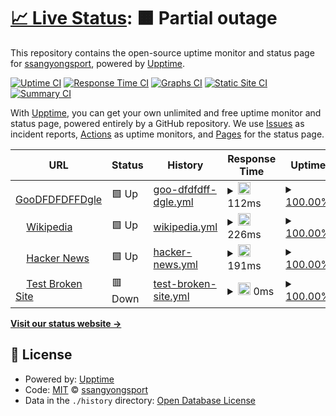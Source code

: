 # [📈 Live Status](https://demo.upptime.js.org): <!--live status--> **🟧 Partial outage**

This repository contains the open-source uptime monitor and status page for [ssangyongsport](ssangyongsports.ddns.net), powered by [Upptime](https://github.com/upptime/upptime).

[![Uptime CI](https://github.com/ssangyongsport/upptime-1/workflows/Uptime%20CI/badge.svg)](https://github.com/ssangyongsport/upptime-1/actions?query=workflow%3A%22Uptime+CI%22)
[![Response Time CI](https://github.com/ssangyongsport/upptime-1/workflows/Response%20Time%20CI/badge.svg)](https://github.com/ssangyongsport/upptime-1/actions?query=workflow%3A%22Response+Time+CI%22)
[![Graphs CI](https://github.com/ssangyongsport/upptime-1/workflows/Graphs%20CI/badge.svg)](https://github.com/ssangyongsport/upptime-1/actions?query=workflow%3A%22Graphs+CI%22)
[![Static Site CI](https://github.com/ssangyongsport/upptime-1/workflows/Static%20Site%20CI/badge.svg)](https://github.com/ssangyongsport/upptime-1/actions?query=workflow%3A%22Static+Site+CI%22)
[![Summary CI](https://github.com/ssangyongsport/upptime-1/workflows/Summary%20CI/badge.svg)](https://github.com/ssangyongsport/upptime-1/actions?query=workflow%3A%22Summary+CI%22)

With [Upptime](https://upptime.js.org), you can get your own unlimited and free uptime monitor and status page, powered entirely by a GitHub repository. We use [Issues](https://github.com/ssangyongsport/upptime-1/issues) as incident reports, [Actions](https://github.com/ssangyongsport/upptime-1/actions) as uptime monitors, and [Pages](https://demo.upptime.js.org) for the status page.

<!--start: status pages-->
<!-- This summary is generated by Upptime (https://github.com/upptime/upptime) -->
<!-- Do not edit this manually, your changes will be overwritten -->
<!-- prettier-ignore -->
| URL | Status | History | Response Time | Uptime |
| --- | ------ | ------- | ------------- | ------ |
| <img alt="" src="https://favicons.githubusercontent.com/www.google.com" height="13"> [GooDFDFDFFDgle](https://www.google.com) | 🟩 Up | [goo-dfdfdff-dgle.yml](https://github.com/ssangyongsport/upptime-1/commits/HEAD/history/goo-dfdfdff-dgle.yml) | <details><summary><img alt="Response time graph" src="./graphs/goo-dfdfdff-dgle/response-time-week.png" height="20"> 112ms</summary><br><a href="https://demo.upptime.js.org/history/goo-dfdfdff-dgle"><img alt="Response time 112" src="https://img.shields.io/endpoint?url=https%3A%2F%2Fraw.githubusercontent.com%2Fssangyongsport%2Fupptime-1%2FHEAD%2Fapi%2Fgoo-dfdfdff-dgle%2Fresponse-time.json"></a><br><a href="https://demo.upptime.js.org/history/goo-dfdfdff-dgle"><img alt="24-hour response time 112" src="https://img.shields.io/endpoint?url=https%3A%2F%2Fraw.githubusercontent.com%2Fssangyongsport%2Fupptime-1%2FHEAD%2Fapi%2Fgoo-dfdfdff-dgle%2Fresponse-time-day.json"></a><br><a href="https://demo.upptime.js.org/history/goo-dfdfdff-dgle"><img alt="7-day response time 112" src="https://img.shields.io/endpoint?url=https%3A%2F%2Fraw.githubusercontent.com%2Fssangyongsport%2Fupptime-1%2FHEAD%2Fapi%2Fgoo-dfdfdff-dgle%2Fresponse-time-week.json"></a><br><a href="https://demo.upptime.js.org/history/goo-dfdfdff-dgle"><img alt="30-day response time 112" src="https://img.shields.io/endpoint?url=https%3A%2F%2Fraw.githubusercontent.com%2Fssangyongsport%2Fupptime-1%2FHEAD%2Fapi%2Fgoo-dfdfdff-dgle%2Fresponse-time-month.json"></a><br><a href="https://demo.upptime.js.org/history/goo-dfdfdff-dgle"><img alt="1-year response time 112" src="https://img.shields.io/endpoint?url=https%3A%2F%2Fraw.githubusercontent.com%2Fssangyongsport%2Fupptime-1%2FHEAD%2Fapi%2Fgoo-dfdfdff-dgle%2Fresponse-time-year.json"></a></details> | <details><summary><a href="https://demo.upptime.js.org/history/goo-dfdfdff-dgle">100.00%</a></summary><a href="https://demo.upptime.js.org/history/goo-dfdfdff-dgle"><img alt="All-time uptime 100.00%" src="https://img.shields.io/endpoint?url=https%3A%2F%2Fraw.githubusercontent.com%2Fssangyongsport%2Fupptime-1%2FHEAD%2Fapi%2Fgoo-dfdfdff-dgle%2Fuptime.json"></a><br><a href="https://demo.upptime.js.org/history/goo-dfdfdff-dgle"><img alt="24-hour uptime 100.00%" src="https://img.shields.io/endpoint?url=https%3A%2F%2Fraw.githubusercontent.com%2Fssangyongsport%2Fupptime-1%2FHEAD%2Fapi%2Fgoo-dfdfdff-dgle%2Fuptime-day.json"></a><br><a href="https://demo.upptime.js.org/history/goo-dfdfdff-dgle"><img alt="7-day uptime 100.00%" src="https://img.shields.io/endpoint?url=https%3A%2F%2Fraw.githubusercontent.com%2Fssangyongsport%2Fupptime-1%2FHEAD%2Fapi%2Fgoo-dfdfdff-dgle%2Fuptime-week.json"></a><br><a href="https://demo.upptime.js.org/history/goo-dfdfdff-dgle"><img alt="30-day uptime 100.00%" src="https://img.shields.io/endpoint?url=https%3A%2F%2Fraw.githubusercontent.com%2Fssangyongsport%2Fupptime-1%2FHEAD%2Fapi%2Fgoo-dfdfdff-dgle%2Fuptime-month.json"></a><br><a href="https://demo.upptime.js.org/history/goo-dfdfdff-dgle"><img alt="1-year uptime 100.00%" src="https://img.shields.io/endpoint?url=https%3A%2F%2Fraw.githubusercontent.com%2Fssangyongsport%2Fupptime-1%2FHEAD%2Fapi%2Fgoo-dfdfdff-dgle%2Fuptime-year.json"></a></details>
| <img alt="" src="https://favicons.githubusercontent.com/en.wikipedia.org" height="13"> [Wikipedia](https://en.wikipedia.org) | 🟩 Up | [wikipedia.yml](https://github.com/ssangyongsport/upptime-1/commits/HEAD/history/wikipedia.yml) | <details><summary><img alt="Response time graph" src="./graphs/wikipedia/response-time-week.png" height="20"> 226ms</summary><br><a href="https://demo.upptime.js.org/history/wikipedia"><img alt="Response time 224" src="https://img.shields.io/endpoint?url=https%3A%2F%2Fraw.githubusercontent.com%2Fssangyongsport%2Fupptime-1%2FHEAD%2Fapi%2Fwikipedia%2Fresponse-time.json"></a><br><a href="https://demo.upptime.js.org/history/wikipedia"><img alt="24-hour response time 273" src="https://img.shields.io/endpoint?url=https%3A%2F%2Fraw.githubusercontent.com%2Fssangyongsport%2Fupptime-1%2FHEAD%2Fapi%2Fwikipedia%2Fresponse-time-day.json"></a><br><a href="https://demo.upptime.js.org/history/wikipedia"><img alt="7-day response time 226" src="https://img.shields.io/endpoint?url=https%3A%2F%2Fraw.githubusercontent.com%2Fssangyongsport%2Fupptime-1%2FHEAD%2Fapi%2Fwikipedia%2Fresponse-time-week.json"></a><br><a href="https://demo.upptime.js.org/history/wikipedia"><img alt="30-day response time 202" src="https://img.shields.io/endpoint?url=https%3A%2F%2Fraw.githubusercontent.com%2Fssangyongsport%2Fupptime-1%2FHEAD%2Fapi%2Fwikipedia%2Fresponse-time-month.json"></a><br><a href="https://demo.upptime.js.org/history/wikipedia"><img alt="1-year response time 243" src="https://img.shields.io/endpoint?url=https%3A%2F%2Fraw.githubusercontent.com%2Fssangyongsport%2Fupptime-1%2FHEAD%2Fapi%2Fwikipedia%2Fresponse-time-year.json"></a></details> | <details><summary><a href="https://demo.upptime.js.org/history/wikipedia">100.00%</a></summary><a href="https://demo.upptime.js.org/history/wikipedia"><img alt="All-time uptime 100.00%" src="https://img.shields.io/endpoint?url=https%3A%2F%2Fraw.githubusercontent.com%2Fssangyongsport%2Fupptime-1%2FHEAD%2Fapi%2Fwikipedia%2Fuptime.json"></a><br><a href="https://demo.upptime.js.org/history/wikipedia"><img alt="24-hour uptime 100.00%" src="https://img.shields.io/endpoint?url=https%3A%2F%2Fraw.githubusercontent.com%2Fssangyongsport%2Fupptime-1%2FHEAD%2Fapi%2Fwikipedia%2Fuptime-day.json"></a><br><a href="https://demo.upptime.js.org/history/wikipedia"><img alt="7-day uptime 100.00%" src="https://img.shields.io/endpoint?url=https%3A%2F%2Fraw.githubusercontent.com%2Fssangyongsport%2Fupptime-1%2FHEAD%2Fapi%2Fwikipedia%2Fuptime-week.json"></a><br><a href="https://demo.upptime.js.org/history/wikipedia"><img alt="30-day uptime 100.00%" src="https://img.shields.io/endpoint?url=https%3A%2F%2Fraw.githubusercontent.com%2Fssangyongsport%2Fupptime-1%2FHEAD%2Fapi%2Fwikipedia%2Fuptime-month.json"></a><br><a href="https://demo.upptime.js.org/history/wikipedia"><img alt="1-year uptime 100.00%" src="https://img.shields.io/endpoint?url=https%3A%2F%2Fraw.githubusercontent.com%2Fssangyongsport%2Fupptime-1%2FHEAD%2Fapi%2Fwikipedia%2Fuptime-year.json"></a></details>
| <img alt="" src="https://favicons.githubusercontent.com/news.ycombinator.com" height="13"> [Hacker News](https://news.ycombinator.com) | 🟩 Up | [hacker-news.yml](https://github.com/ssangyongsport/upptime-1/commits/HEAD/history/hacker-news.yml) | <details><summary><img alt="Response time graph" src="./graphs/hacker-news/response-time-week.png" height="20"> 191ms</summary><br><a href="https://demo.upptime.js.org/history/hacker-news"><img alt="Response time 390" src="https://img.shields.io/endpoint?url=https%3A%2F%2Fraw.githubusercontent.com%2Fssangyongsport%2Fupptime-1%2FHEAD%2Fapi%2Fhacker-news%2Fresponse-time.json"></a><br><a href="https://demo.upptime.js.org/history/hacker-news"><img alt="24-hour response time 199" src="https://img.shields.io/endpoint?url=https%3A%2F%2Fraw.githubusercontent.com%2Fssangyongsport%2Fupptime-1%2FHEAD%2Fapi%2Fhacker-news%2Fresponse-time-day.json"></a><br><a href="https://demo.upptime.js.org/history/hacker-news"><img alt="7-day response time 191" src="https://img.shields.io/endpoint?url=https%3A%2F%2Fraw.githubusercontent.com%2Fssangyongsport%2Fupptime-1%2FHEAD%2Fapi%2Fhacker-news%2Fresponse-time-week.json"></a><br><a href="https://demo.upptime.js.org/history/hacker-news"><img alt="30-day response time 254" src="https://img.shields.io/endpoint?url=https%3A%2F%2Fraw.githubusercontent.com%2Fssangyongsport%2Fupptime-1%2FHEAD%2Fapi%2Fhacker-news%2Fresponse-time-month.json"></a><br><a href="https://demo.upptime.js.org/history/hacker-news"><img alt="1-year response time 392" src="https://img.shields.io/endpoint?url=https%3A%2F%2Fraw.githubusercontent.com%2Fssangyongsport%2Fupptime-1%2FHEAD%2Fapi%2Fhacker-news%2Fresponse-time-year.json"></a></details> | <details><summary><a href="https://demo.upptime.js.org/history/hacker-news">100.00%</a></summary><a href="https://demo.upptime.js.org/history/hacker-news"><img alt="All-time uptime 100.00%" src="https://img.shields.io/endpoint?url=https%3A%2F%2Fraw.githubusercontent.com%2Fssangyongsport%2Fupptime-1%2FHEAD%2Fapi%2Fhacker-news%2Fuptime.json"></a><br><a href="https://demo.upptime.js.org/history/hacker-news"><img alt="24-hour uptime 100.00%" src="https://img.shields.io/endpoint?url=https%3A%2F%2Fraw.githubusercontent.com%2Fssangyongsport%2Fupptime-1%2FHEAD%2Fapi%2Fhacker-news%2Fuptime-day.json"></a><br><a href="https://demo.upptime.js.org/history/hacker-news"><img alt="7-day uptime 100.00%" src="https://img.shields.io/endpoint?url=https%3A%2F%2Fraw.githubusercontent.com%2Fssangyongsport%2Fupptime-1%2FHEAD%2Fapi%2Fhacker-news%2Fuptime-week.json"></a><br><a href="https://demo.upptime.js.org/history/hacker-news"><img alt="30-day uptime 100.00%" src="https://img.shields.io/endpoint?url=https%3A%2F%2Fraw.githubusercontent.com%2Fssangyongsport%2Fupptime-1%2FHEAD%2Fapi%2Fhacker-news%2Fuptime-month.json"></a><br><a href="https://demo.upptime.js.org/history/hacker-news"><img alt="1-year uptime 100.00%" src="https://img.shields.io/endpoint?url=https%3A%2F%2Fraw.githubusercontent.com%2Fssangyongsport%2Fupptime-1%2FHEAD%2Fapi%2Fhacker-news%2Fuptime-year.json"></a></details>
| <img alt="" src="https://favicons.githubusercontent.com/thissitedoesnotexist.koj.co" height="13"> [Test Broken Site](https://thissitedoesnotexist.koj.co) | 🟥 Down | [test-broken-site.yml](https://github.com/ssangyongsport/upptime-1/commits/HEAD/history/test-broken-site.yml) | <details><summary><img alt="Response time graph" src="./graphs/test-broken-site/response-time-week.png" height="20"> 0ms</summary><br><a href="https://demo.upptime.js.org/history/test-broken-site"><img alt="Response time 543" src="https://img.shields.io/endpoint?url=https%3A%2F%2Fraw.githubusercontent.com%2Fssangyongsport%2Fupptime-1%2FHEAD%2Fapi%2Ftest-broken-site%2Fresponse-time.json"></a><br><a href="https://demo.upptime.js.org/history/test-broken-site"><img alt="24-hour response time 0" src="https://img.shields.io/endpoint?url=https%3A%2F%2Fraw.githubusercontent.com%2Fssangyongsport%2Fupptime-1%2FHEAD%2Fapi%2Ftest-broken-site%2Fresponse-time-day.json"></a><br><a href="https://demo.upptime.js.org/history/test-broken-site"><img alt="7-day response time 0" src="https://img.shields.io/endpoint?url=https%3A%2F%2Fraw.githubusercontent.com%2Fssangyongsport%2Fupptime-1%2FHEAD%2Fapi%2Ftest-broken-site%2Fresponse-time-week.json"></a><br><a href="https://demo.upptime.js.org/history/test-broken-site"><img alt="30-day response time 0" src="https://img.shields.io/endpoint?url=https%3A%2F%2Fraw.githubusercontent.com%2Fssangyongsport%2Fupptime-1%2FHEAD%2Fapi%2Ftest-broken-site%2Fresponse-time-month.json"></a><br><a href="https://demo.upptime.js.org/history/test-broken-site"><img alt="1-year response time 0" src="https://img.shields.io/endpoint?url=https%3A%2F%2Fraw.githubusercontent.com%2Fssangyongsport%2Fupptime-1%2FHEAD%2Fapi%2Ftest-broken-site%2Fresponse-time-year.json"></a></details> | <details><summary><a href="https://demo.upptime.js.org/history/test-broken-site">100.00%</a></summary><a href="https://demo.upptime.js.org/history/test-broken-site"><img alt="All-time uptime 100.00%" src="https://img.shields.io/endpoint?url=https%3A%2F%2Fraw.githubusercontent.com%2Fssangyongsport%2Fupptime-1%2FHEAD%2Fapi%2Ftest-broken-site%2Fuptime.json"></a><br><a href="https://demo.upptime.js.org/history/test-broken-site"><img alt="24-hour uptime 100.00%" src="https://img.shields.io/endpoint?url=https%3A%2F%2Fraw.githubusercontent.com%2Fssangyongsport%2Fupptime-1%2FHEAD%2Fapi%2Ftest-broken-site%2Fuptime-day.json"></a><br><a href="https://demo.upptime.js.org/history/test-broken-site"><img alt="7-day uptime 100.00%" src="https://img.shields.io/endpoint?url=https%3A%2F%2Fraw.githubusercontent.com%2Fssangyongsport%2Fupptime-1%2FHEAD%2Fapi%2Ftest-broken-site%2Fuptime-week.json"></a><br><a href="https://demo.upptime.js.org/history/test-broken-site"><img alt="30-day uptime 100.00%" src="https://img.shields.io/endpoint?url=https%3A%2F%2Fraw.githubusercontent.com%2Fssangyongsport%2Fupptime-1%2FHEAD%2Fapi%2Ftest-broken-site%2Fuptime-month.json"></a><br><a href="https://demo.upptime.js.org/history/test-broken-site"><img alt="1-year uptime 100.00%" src="https://img.shields.io/endpoint?url=https%3A%2F%2Fraw.githubusercontent.com%2Fssangyongsport%2Fupptime-1%2FHEAD%2Fapi%2Ftest-broken-site%2Fuptime-year.json"></a></details>

<!--end: status pages-->

[**Visit our status website →**](https://demo.upptime.js.org)

## 📄 License

- Powered by: [Upptime](https://github.com/upptime/upptime)
- Code: [MIT](./LICENSE) © [ssangyongsport](ssangyongsports.ddns.net)
- Data in the `./history` directory: [Open Database License](https://opendatacommons.org/licenses/odbl/1-0/)
